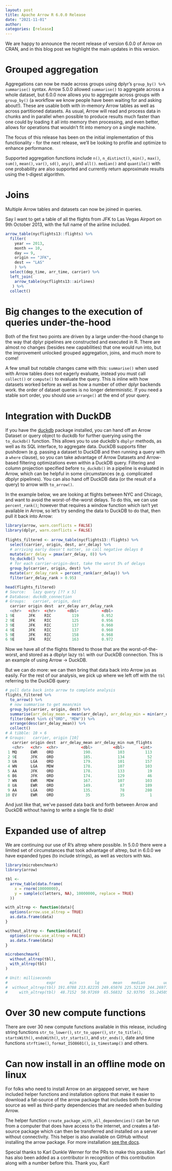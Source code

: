 ```yaml
---
layout: post
title: Apache Arrow R 6.0.0 Release
date: "2021-11-01"
author: 
categories: [release]
---
```

<!--
{% comment %}
Licensed to the Apache Software Foundation (ASF) under one or more
contributor license agreements.  See the NOTICE file distributed with
this work for additional information regarding copyright ownership.
The ASF licenses this file to you under the Apache License, Version 2.0
(the "License"); you may not use this file except in compliance with
the License.  You may obtain a copy of the License at

http://www.apache.org/licenses/LICENSE-2.0

Unless required by applicable law or agreed to in writing, software
distributed under the License is distributed on an "AS IS" BASIS,
WITHOUT WARRANTIES OR CONDITIONS OF ANY KIND, either express or implied.
See the License for the specific language governing permissions and
limitations under the License.
{% endcomment %}
-->

We are happy to announce the recent release of version 6.0.0 of Arrow on CRAN, and in this blog post we highlight the main updates in this version.

# Grouped aggregation

Aggregations can now be made across groups using dplyr’s `group_by() %>% summarise()` syntax. Arrow 5.0.0 allowed `summarise()` to aggregate across a whole dataset, but 6.0.0 now allows you to aggregate across groups with `group_by()` (a workflow we know people have been waiting for and asking about!). These are usable both with in-memory Arrow tables as well as across partitioned datasets. As usual, Arrow will read and process data in chunks and in parallel when possible to produce results much faster than one could by loading it all into memory then processing, and even better, allows for operations that wouldn’t fit into memory on a single machine.

The focus of this release has been on the initial implementation of this functionality - for the next release, we’ll be looking to profile and optimize to enhance performance.

Supported aggregation functions include `n()`, `n_distinct()`, `min(),` `max()`, `sum()`, `mean()`, `var()`, `sd()`, `any()`, and `all()`. `median()` and `quantile()` with one probability are also supported and currently return approximate results using the t-digest algorithm.

# Joins 

Multiple Arrow tables and datasets can now be joined in queries. 

Say I want to get a table of all the flights from JFK to Las Vegas Airport on 
9th October 2013, with the full name of the airline included.

```r
arrow_table(nycflights13::flights) %>%
  filter(
    year == 2013,
    month == 10,
    day == 9,
    origin == "JFK",
    dest == "LAS"
    ) %>%
  select(dep_time, arr_time, carrier) %>%
  left_join(
    arrow_table(nycflights13::airlines)
   ) %>%
  collect()
```

# Big changes to the execution of queries under-the-hood 

Both of the first two points are driven by a large under-the-hood change to the way that dplyr pipelines are constructed and executed in R. There are almost no changes (besides new capabilities) that one would run into, but the improvement unlocked grouped aggregation, joins, and much more to come!

A few small but notable changes came with this:
`summarise()` when used with Arrow tables does not eagerly evaluate, instead you must call `collect()` or `compute()` to evaluate the query. This is inline with how datasets worked before as well as how a number of other dplyr backends work.
the order of dataset queries is no longer deterministic. If you need a stable sort order, you should use `arrange()` at the end of your query.

# Integration with DuckDB

If you have the [duckdb](https://duckdb.org/) package installed, you can hand off an Arrow Dataset or query object to duckdb for further querying using the `to_duckdb()` function. This allows you to use duckdb's `dbplyr` methods, as well as its SQL interface, to aggregate data. DuckDB supports filter pushdown (e.g. passing a dataset to DuckDB and then running a query with a `where` clause), so you can take advantage of Arrow Datasets and Arrow-based filtering optimizations even within a DuckDB query. Filtering and column projection specified before `to_duckdb()` in a pipeline is evaluated in Arrow, which can be helpful in some circumstances (e.g. complicated dbplyr pipelines).  You can also hand off DuckDB data (or the result of a query) to arrow with `to_arrow()`.

In the example below, we are looking at flights between NYC and Chicago, and want to avoid the worst-of-the-worst delays. To do this, we can use `percent_rank()`; however that requires a window function which isn’t yet available in Arrow, so let’s try sending the data to DuckDB to do that, then pull it back into Arrow:

```r
library(arrow, warn.conflicts = FALSE)
library(dplyr, warn.conflicts = FALSE)
 
flights_filtered <- arrow_table(nycflights13::flights) %>%
  select(carrier, origin, dest, arr_delay) %>%
  # arriving early doesn't matter, so call negative delays 0
  mutate(arr_delay = pmax(arr_delay, 0)) %>%
  to_duckdb() %>%
  # for each carrier-origin-dest, take the worst 5% of delays
  group_by(carrier, origin, dest) %>%
  mutate(arr_delay_rank = percent_rank(arr_delay)) %>%
  filter(arr_delay_rank > 0.95)

head(flights_filtered)
# Source:   lazy query [?? x 5]
# Database: duckdb_connection
# Groups:   carrier, origin, dest
  carrier origin dest  arr_delay arr_delay_rank
  <chr>   <chr>  <chr>     <dbl>          <dbl>
1 9E      JFK    RIC         119          0.952
2 9E      JFK    RIC         125          0.956
3 9E      JFK    RIC         137          0.960
4 9E      JFK    RIC         137          0.960
5 9E      JFK    RIC         158          0.968
6 9E      JFK    RIC         163          0.972
```

Now we have all of the flights filtered to those that are the worst-of-the-worst, and stored as a dbplyr lazy `tbl` with our DuckDB connection. This is an example of using Arrow -> DuckDB.

But we can do more: we can then bring that data back into Arrow jus as easily. For the rest of our analysis, we pick up where we left off with the `tbl` referring to the DuckDB query:

```r
# pull data back into arrow to complete analysis
flights_filtered %>%
  to_arrow() %>%
  # now summarise to get mean/min
  group_by(carrier, origin, dest) %>%
  summarise(arr_delay_mean = mean(arr_delay), arr_delay_min = min(arr_delay), num_flights = n()) %>%
  filter(dest %in% c("ORD", "MDW")) %>%
  arrange(desc(arr_delay_mean)) %>%
  collect()
# A tibble: 10 × 6
# Groups:   carrier, origin [10]
   carrier origin dest  arr_delay_mean arr_delay_min num_flights
   <chr>   <chr>  <chr>          <dbl>         <dbl>       <int>
 1 MQ      EWR    ORD             190.           103         113
 2 9E      JFK    ORD             185.           134          52
 3 UA      LGA    ORD             179.           101         157
 4 WN      LGA    MDW             178.           107         103
 5 AA      JFK    ORD             178.           133          19
 6 B6      JFK    ORD             174.           129          46
 7 WN      EWR    MDW             167.           107         103
 8 UA      EWR    ORD             149.            87         189
 9 AA      LGA    ORD             135.            78         280
10 EV      EWR    ORD              35             35           1
```

And just like that, we've passed data back and forth between Arrow and DuckDB without having to write a single file to disk!

# Expanded use of altrep

We are continuing our use of R’s altrep where possible. In 5.0.0 there were a limited set of circumstances that took advantage of altrep, but in 6.0.0 we have expanded types (to include strings), as well as vectors with `NA`s. 

```r
library(microbenchmark)
library(arrow)

tbl <-
  arrow_table(data.frame(
    x = rnorm(10000000),
    y = sample(c(letters, NA), 10000000, replace = TRUE)
  ))

with_altrep <- function(data){
  options(arrow.use_altrep = TRUE)
  as.data.frame(data)  
}

without_altrep <- function(data){
  options(arrow.use_altrep = FALSE)
  as.data.frame(data)  
}

microbenchmark(
  without_altrep(tbl),
  with_altrep(tbl)
)

# Unit: milliseconds
#                 expr      min        lq      mean    median        uq      max neval
#  without_altrep(tbl) 191.0788 213.82235 249.65076 225.52120 244.26977 512.1652   100
#     with_altrep(tbl)  48.7152  50.97269  65.56832  52.93795  55.24505 338.4602   100

```
# Over 30 new compute functions

There are over 30 new compute functions available in this release, including string functions `str_to_lower()`, `str_to_upper()`, `str_to_title()`, `startsWith()`, `endsWith()`, `str_starts()`, and `str_ends()`, date and time functions `strftime()`, `format_ISO8601()`, `is_timestamp()` and others.

# Can now install in an offline mode on linux

For folks who need to install Arrow on an airgapped server, we have included helper functions and installation options that make it easier to download a fat-source of the arrow package that includes both the Arrow source as well as third-party dependencies that are needed when building Arrow.

The helper function `create_package_with_all_dependencies()` can be run from a computer that does have access to the internet, and creates a fat-source package which can then be transferred and installed on a server without connectivity. This helper is also available on GitHub without installing the arrow package.  For more installation [see the docs](https://arrow.apache.org/docs/r/articles/install.html#offline-installation).

Special thanks to Karl Dunkle Werner for the PRs to make this possible. Karl has also been added as a contributor in recognition of this contribution along with a number before this. Thank you, Karl!
